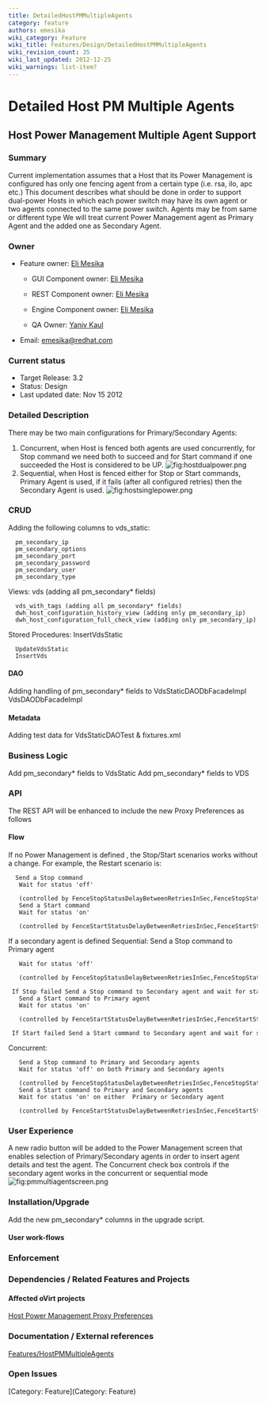```yaml
---
title: DetailedHostPMMultipleAgents
category: feature
authors: emesika
wiki_category: Feature
wiki_title: Features/Design/DetailedHostPMMultipleAgents
wiki_revision_count: 35
wiki_last_updated: 2012-12-25
wiki_warnings: list-item?
---
```


# Detailed Host PM Multiple Agents

## Host Power Management Multiple Agent Support

### Summary

Current implementation assumes that a Host that its Power Management is configured has only one fencing agent from a certain type (i.e. rsa, ilo, apc etc.)
This document describes what should be done in order to support dual-power Hosts in which each power switch may have its own agent or two agents connected to the same power switch.
Agents may be from same or different type
We will treat current Power Management agent as Primary Agent and the added one as Secondary Agent.

### Owner

*   Feature owner: [ Eli Mesika](User:emesika)

    * GUI Component owner: [ Eli Mesika](User:emesika)

    * REST Component owner: [ Eli Mesika](User:emesika)

    * Engine Component owner: [ Eli Mesika](User:emesika)

    * QA Owner: [ Yaniv Kaul](User:ykaul)

*   Email: emesika@redhat.com

### Current status

*   Target Release: 3.2
*   Status: Design
*   Last updated date: Nov 15 2012

### Detailed Description

There may be two main configurations for Primary/Secondary Agents:
1) Concurrent, when Host is fenced both agents are used concurrently, for Stop command we need both to succeed and for Start command if one succeeded the Host is considered to be UP.
 ![](hostdualpower.png "fig:hostdualpower.png")
 2) Sequential, when Host is fenced either for Stop or Start commands, Primary Agent is used, if it fails (after all configured retries) then the Secondary Agent is used.
 ![](hostsinglepower.png "fig:hostsinglepower.png")

### CRUD

Adding the following columns to vds_static:

      pm_secondary_ip
      pm_secondary_options
      pm_secondary_port
      pm_secondary_password
      pm_secondary_user
      pm_secondary_type

Views:
 vds (adding all pm_secondary\* fields)

      vds_with_tags (adding all pm_secondary* fields)
      dwh_host_configuration_history_view (adding only pm_secondary_ip)
      dwh_host_configuration_full_check_view (adding only pm_secondary_ip)

Stored Procedures:
 InsertVdsStatic

      UpdateVdsStatic
      InsertVds

#### DAO

Adding handling of pm_secondary\* fields to
VdsStaticDAODbFacadeImpl
VdsDAODbFacadeImpl

#### Metadata

Adding test data for VdsStaticDAOTest & fixtures.xml

### Business Logic

Add pm_secondary\* fields to VdsStatic
Add pm_secondary\* fields to VDS

### API

The REST API will be enhanced to include the new Proxy Preferences as follows

#### Flow

If no Power Management is defined , the Stop/Start scenarios works without a change. For example, the Restart scenario is:

      Send a Stop command 
       Wait for status 'off' 
         (controlled by FenceStopStatusDelayBetweenRetriesInSec,FenceStopStatusRetries configuration values)
       Send a Start command
       Wait for status 'on' 
         (controlled by FenceStartStatusDelayBetweenRetriesInSec,FenceStartStatusRetries configuration values)

If a secondary agent is defined
 Sequential:
 Send a Stop command to Primary agent

       Wait for status 'off' 
         (controlled by FenceStopStatusDelayBetweenRetriesInSec,FenceStopStatusRetries configuration values)
       If Stop failed Send a Stop command to Secondary agent and wait for status 'off'
       Send a Start command to Primary agent
       Wait for status 'on' 
         (controlled by FenceStartStatusDelayBetweenRetriesInSec,FenceStartStatusRetries configuration values)
       If Start failed Send a Start command to Secondary agent and wait for status 'on'

Concurrent:

       Send a Stop command to Primary and Secondary agents
       Wait for status 'off' on both Primary and Secondary agents
         (controlled by FenceStopStatusDelayBetweenRetriesInSec,FenceStopStatusRetries configuration values)
       Send a Start command to Primary and Secondary agents
       Wait for status 'on' on either  Primary or Secondary agent
         (controlled by FenceStartStatusDelayBetweenRetriesInSec,FenceStartStatusRetries configuration values)

### User Experience

A new radio button will be added to the Power Management screen that enables selection of Primary/Secondary agents in order to insert agent details and test the agent.
The Concurrent check box controls if the secondary agent works in the concurrent or sequential mode
 ![](pmmultiagentscreen.png "fig:pmmultiagentscreen.png")

### Installation/Upgrade

Add the new pm_secondary\* columns in the upgrade script.

#### User work-flows

### Enforcement

### Dependencies / Related Features and Projects

#### Affected oVirt projects

[Host Power Management Proxy Preferences](http://wiki.ovirt.org/wiki/Features/HostPMProxyPreferences)

### Documentation / External references

[Features/HostPMMultipleAgents](Features/HostPMMultipleAgents)

### Open Issues

[Category: Feature](Category: Feature)
